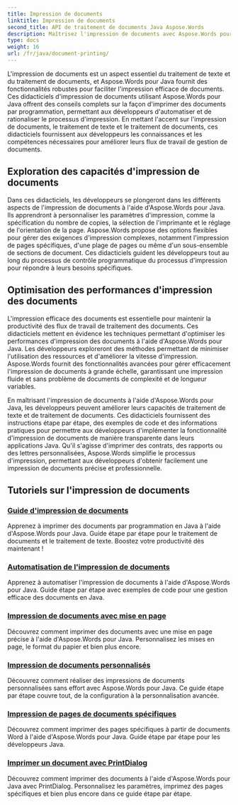 ```yaml
---
title: Impression de documents
linktitle: Impression de documents
second_title: API de traitement de documents Java Aspose.Words
description: Maîtrisez l'impression de documents avec Aspose.Words pour Java ! Automatisez les paramètres d'impression, optimisez les performances et obtenez des résultats professionnels sans effort.
type: docs
weight: 16
url: /fr/java/document-printing/
---
```


L'impression de documents est un aspect essentiel du traitement de texte et du traitement de documents, et Aspose.Words pour Java fournit des fonctionnalités robustes pour faciliter l'impression efficace de documents. Ces didacticiels d'impression de documents utilisant Aspose.Words pour Java offrent des conseils complets sur la façon d'imprimer des documents par programmation, permettant aux développeurs d'automatiser et de rationaliser le processus d'impression. En mettant l'accent sur l'impression de documents, le traitement de texte et le traitement de documents, ces didacticiels fournissent aux développeurs les connaissances et les compétences nécessaires pour améliorer leurs flux de travail de gestion de documents.

## Exploration des capacités d'impression de documents

Dans ces didacticiels, les développeurs se plongeront dans les différents aspects de l'impression de documents à l'aide d'Aspose.Words pour Java. Ils apprendront à personnaliser les paramètres d'impression, comme la spécification du nombre de copies, la sélection de l'imprimante et le réglage de l'orientation de la page. Aspose.Words propose des options flexibles pour gérer des exigences d'impression complexes, notamment l'impression de pages spécifiques, d'une plage de pages ou même d'un sous-ensemble de sections de document. Ces didacticiels guident les développeurs tout au long du processus de contrôle programmatique du processus d'impression pour répondre à leurs besoins spécifiques.

## Optimisation des performances d'impression des documents

L'impression efficace des documents est essentielle pour maintenir la productivité des flux de travail de traitement des documents. Ces didacticiels mettent en évidence les techniques permettant d'optimiser les performances d'impression des documents à l'aide d'Aspose.Words pour Java. Les développeurs exploreront des méthodes permettant de minimiser l'utilisation des ressources et d'améliorer la vitesse d'impression. Aspose.Words fournit des fonctionnalités avancées pour gérer efficacement l'impression de documents à grande échelle, garantissant une impression fluide et sans problème de documents de complexité et de longueur variables.

En maîtrisant l'impression de documents à l'aide d'Aspose.Words pour Java, les développeurs peuvent améliorer leurs capacités de traitement de texte et de traitement de documents. Ces didacticiels fournissent des instructions étape par étape, des exemples de code et des informations pratiques pour permettre aux développeurs d'implémenter la fonctionnalité d'impression de documents de manière transparente dans leurs applications Java. Qu'il s'agisse d'imprimer des contrats, des rapports ou des lettres personnalisées, Aspose.Words simplifie le processus d'impression, permettant aux développeurs d'obtenir facilement une impression de documents précise et professionnelle.

## Tutoriels sur l'impression de documents

### [Guide d'impression de documents](./guide-to-document-printing/)
Apprenez à imprimer des documents par programmation en Java à l'aide d'Aspose.Words pour Java. Guide étape par étape pour le traitement de documents et le traitement de texte. Boostez votre productivité dès maintenant !
### [Automatisation de l'impression de documents](./automating-document-printing/)
Apprenez à automatiser l'impression de documents à l'aide d'Aspose.Words pour Java. Guide étape par étape avec exemples de code pour une gestion efficace des documents en Java.
### [Impression de documents avec mise en page](./printing-documents-page-setup/)
Découvrez comment imprimer des documents avec une mise en page précise à l'aide d'Aspose.Words pour Java. Personnalisez les mises en page, le format du papier et bien plus encore.
### [Impression de documents personnalisés](./customized-document-printing/)
Découvrez comment réaliser des impressions de documents personnalisées sans effort avec Aspose.Words pour Java. Ce guide étape par étape couvre tout, de la configuration à la personnalisation avancée.
### [Impression de pages de documents spécifiques](./printing-specific-document-pages/)
Découvrez comment imprimer des pages spécifiques à partir de documents Word à l'aide d'Aspose.Words pour Java. Guide étape par étape pour les développeurs Java.
### [Imprimer un document avec PrintDialog](./print-document-printdialog/)
Découvrez comment imprimer des documents à l'aide d'Aspose.Words pour Java avec PrintDialog. Personnalisez les paramètres, imprimez des pages spécifiques et bien plus encore dans ce guide étape par étape.